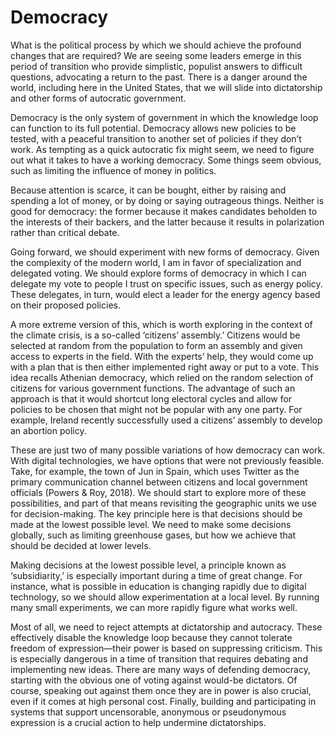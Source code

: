 # Democracy

What is the political process by which we should achieve the profound changes that are required? We are seeing some leaders emerge in this period of transition who provide simplistic, populist answers to difficult questions, advocating a return to the past. There is a danger around the world, including here in the United States, that we will slide into dictatorship and other forms of autocratic government.

Democracy is the only system of government in which the knowledge loop can function to its full potential. Democracy allows new policies to be tested, with a peaceful transition to another set of policies if they don’t work. As tempting as a quick autocratic fix might seem, we need to figure out what it takes to have a working democracy. Some things seem obvious, such as limiting the influence of money in politics. 

Because attention is scarce, it can be bought, either by raising and spending a lot of money, or by doing or saying outrageous things. Neither is good for democracy: the former because it makes candidates beholden to the interests of their backers, and the latter because it results in polarization rather than critical debate. 

Going forward, we should experiment with new forms of democracy. Given the complexity of the modern world, I am in favor of specialization and delegated voting. We should explore forms of democracy in which I can delegate my vote to people I trust on specific issues, such as energy policy. These delegates, in turn, would elect a leader for the energy agency based on their proposed policies.

A more extreme version of this, which is worth exploring in the context of the climate crisis, is a so-called ‘citizens’ assembly.’ Citizens would be selected at random from the population to form an assembly and given access to experts in the field. With the experts’ help, they would come up with a plan that is then either implemented right away or put to a vote. This idea recalls Athenian democracy, which relied on the random selection of citizens for various government functions. The advantage of such an approach is that it would shortcut long electoral cycles and allow for policies to be chosen that might not be popular with any one party. For example, Ireland recently successfully used a citizens’ assembly to develop an abortion policy.

These are just two of many possible variations of how democracy can work. With digital technologies, we have options that were not previously feasible. Take, for example, the town of Jun in Spain, which uses Twitter as the primary communication channel between citizens and local government officials (Powers & Roy, 2018). We should start to explore more of these possibilities, and part of that means revisiting the geographic units we use for decision-making. The key principle here is that decisions should be made at the lowest possible level. We need to make some decisions globally, such as limiting greenhouse gases, but how we achieve that should be decided at lower levels. 

Making decisions at the lowest possible level, a principle known as ‘subsidiarity,’ is especially important during a time of great change. For instance, what is possible in education is changing rapidly due to digital technology, so we should allow experimentation at a local level. By running many small experiments, we can more rapidly figure what works well.

Most of all, we need to reject attempts at dictatorship and autocracy. These effectively disable the knowledge loop because they cannot tolerate freedom of expression—their power is based on suppressing criticism. This is especially dangerous in a time of transition that requires debating and implementing new ideas. There are many ways of defending democracy, starting with the obvious one of voting against would-be dictators. Of course, speaking out against them once they are in power is also crucial, even if it comes at high personal cost. Finally, building and participating in systems that support uncensorable, anonymous or pseudonymous expression is a crucial action to help undermine dictatorships.

